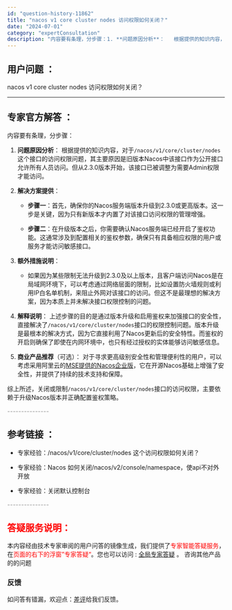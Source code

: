 ```yaml
---
id: "question-history-11862"
title: "nacos v1 core cluster nodes 访问权限如何关闭？"
date: "2024-07-01"
category: "expertConsultation"
description: "内容要有条理，分步骤：1. **问题原因分析**：   根据提供的知识内容，对于`/nacos/v1/core/cluster/nodes`这个接口的访问权限问题，其主要原因是旧版本Nacos中该接口作为公开接口允许所有人员访问。但从2.3.0版本开始，该接口已被调整为需要Admin权限才能访问。2"
---
```


## 用户问题 ： 
 nacos v1 core cluster nodes 访问权限如何关闭？  

---------------
## 专家官方解答 ：

内容要有条理，分步骤：

1. **问题原因分析**：
   根据提供的知识内容，对于`/nacos/v1/core/cluster/nodes`这个接口的访问权限问题，其主要原因是旧版本Nacos中该接口作为公开接口允许所有人员访问。但从2.3.0版本开始，该接口已被调整为需要Admin权限才能访问。

2. **解决方案提供**：
   - **步骤一**：首先，确保你的Nacos服务端版本升级到2.3.0或更高版本。这一步是关键，因为只有新版本才内置了对该接口访问权限的管理增强。
   
   - **步骤二**：在升级版本之后，你需要确认Nacos服务端已经开启了鉴权功能。这通常涉及到配置相关的鉴权参数，确保只有具备相应权限的用户或服务才能访问敏感接口。

3. **额外措施说明**：
   - 如果因为某些限制无法升级到2.3.0及以上版本，且客户端访问Nacos是在局域网环境下，可以考虑通过网络层面的限制，比如设置防火墙规则或利用IP白名单机制，来阻止外网对该接口的访问。但这不是最理想的解决方案，因为本质上并未解决接口权限控制的问题。

4. **解释说明**：
   上述步骤的目的是通过版本升级和启用鉴权来加强接口的安全性，直接解决了`/nacos/v1/core/cluster/nodes`接口的权限控制问题。版本升级是最根本的解决方式，因为它直接利用了Nacos更新后的安全特性。而鉴权的开启则确保了即使在内网环境中，也只有经过授权的实体能够访问敏感信息。

5. **商业产品推荐**（可选）：
   对于寻求更高级别安全性和管理便利性的用户，可以考虑采用阿里云的[MSE提供的Nacos企业版](https://nacos.io/cloud/?from=wuyi)，它在开源Nacos基础上增强了安全性，并提供了持续的技术支持和保障。

综上所述，关闭或限制`/nacos/v1/core/cluster/nodes`接口的访问权限，主要依赖于升级Nacos版本并正确配置鉴权策略。


<font color="#949494">---------------</font> 


## 参考链接 ：

* 专家经验：/nacos/v1/core/cluster/nodes 这个访问权限如何关闭？ 
 
 * 专家经验：Nacos 如何关闭/nacos/v2/console/namespace，使api不对外开放 
 
 * 专家经验：关闭默认控制台 


 <font color="#949494">---------------</font> 
 


## <font color="#FF0000">答疑服务说明：</font> 

本内容经由技术专家审阅的用户问答的镜像生成，我们提供了<font color="#FF0000">专家智能答疑服务</font>，在<font color="#FF0000">页面的右下的浮窗”专家答疑“</font>。您也可以访问 : [全局专家答疑](https://answer.opensource.alibaba.com/docs/intro) 。 咨询其他产品的的问题

### 反馈
如问答有错漏，欢迎点：[差评](https://ai.nacos.io/user/feedbackByEnhancerGradePOJOID?enhancerGradePOJOId=15996)给我们反馈。
